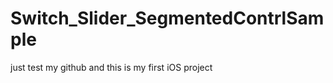 Switch_Slider_SegmentedContrlSample
===================================

just test my github and this is my first iOS project
